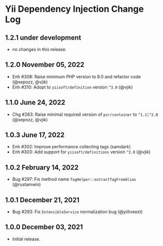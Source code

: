 # Yii Dependency Injection Change Log

## 1.2.1 under development

- no changes in this release.

## 1.2.0 November 05, 2022

- Enh #308: Raise minimum PHP version to 8.0 and refactor code (@xepozz, @vjik)
- Enh #310: Adopt to `yiisoft/definition` version `^3.0` (@vjik)

## 1.1.0 June 24, 2022

- Chg #263: Raise minimal required version of `psr/container` to `^1.1|^2.0` (@xepozz, @vjik)

## 1.0.3 June 17, 2022

- Enh #302: Improve performance collecting tags (samdark)
- Enh #303: Add support for `yiisoft/definitions` version `^2.0` (@vjik)

## 1.0.2 February 14, 2022

- Bug #297: Fix method name `TagHelper::extractTagFromAlias` (@rustamwin)

## 1.0.1 December 21, 2021

- Bug #293: Fix `ExtensibleService` normalization bug (@yiiliveext)

## 1.0.0 December 03, 2021

- Initial release.
